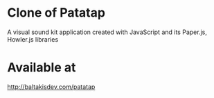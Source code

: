 # Clone of Patatap

A visual sound kit application created with JavaScript and its Paper.js,  Howler.js libraries

# Available at

http://baltakisdev.com/patatap
